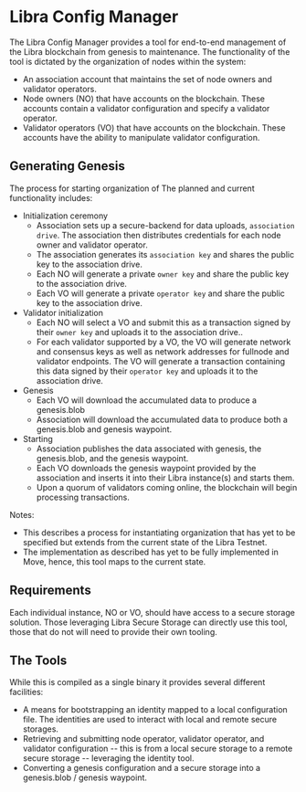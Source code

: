 # Libra Config Manager

The Libra Config Manager provides a tool for end-to-end management of the Libra
blockchain from genesis to maintenance. The functionality of the tool is
dictated by the organization of nodes within the system:

* An association account that maintains the set of node owners and validator
  operators.
* Node owners (NO) that have accounts on the blockchain. These accounts contain
  a validator configuration and specify a validator operator.
* Validator operators (VO) that have accounts on the blockchain. These
  accounts have the ability to manipulate validator configuration.

## Generating Genesis

The process for starting organization of The planned and current functionality includes:

* Initialization ceremony
  * Association sets up a secure-backend for data uploads, `association drive`.
    The association then distributes credentials for each node owner and
    validator operator.
  * The association generates its `association key` and shares the public key
    to the association drive.
  * Each NO will generate a private `owner key` and share the public key to the
    association drive.
  * Each VO will generate a private `operator key` and share the public key to
    the association drive.
* Validator initialization
  * Each NO will select a VO and submit this as a transaction signed by their
    `owner key` and uploads it to the association drive..
  * For each validator supported by a VO, the VO will generate network and
    consensus keys as well as network addresses for fullnode and validator
    endpoints. The VO will generate a transaction containing this data signed
    by their `operator key` and uploads it to the association drive.
* Genesis
  * Each VO will download the accumulated data to produce a genesis.blob
  * Association will download the accumulated data to produce both a
    genesis.blob and genesis waypoint.
* Starting
  * Association publishes the data associated with genesis, the genesis.blob,
    and the genesis waypoint.
  * Each VO downloads the genesis waypoint provided by the association and
    inserts it into their Libra instance(s) and starts them.
  * Upon a quorum of validators coming online, the blockchain will begin
    processing transactions.

Notes:
* This describes a process for instantiating organization that has yet to be
  specified but extends from the current state of the Libra Testnet.
* The implementation as described has yet to be fully implemented in Move,
  hence, this tool maps to the current state.

## Requirements

Each individual instance, NO or VO, should have access to a secure storage
solution. Those leveraging Libra Secure Storage can directly use this tool,
those that do not will need to provide their own tooling.

## The Tools

While this is compiled as a single binary it provides several different facilities:

* A means for bootstrapping an identity mapped to a local configuration file.
  The identities are used to interact with local and remote secure storages.
* Retrieving and submitting node operator, validator operator, and validator
  configuration -- this is from a local secure storage to a remote secure
  storage -- leveraging the identity tool.
* Converting a genesis configuration and a secure storage into a genesis.blob /
  genesis waypoint.
